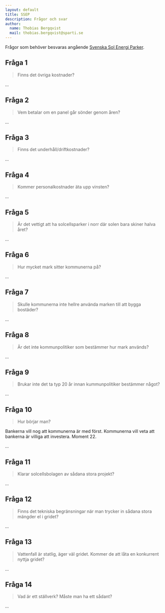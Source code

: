 ```yaml
---
layout: default
title: SSEP
description: Frågor och svar
author:
  name: Thobias Bergqvist
  mail: thobias.bergqvist@sparti.se
---
```


Frågor som behöver besvaras angående [Svenska Sol Energi Parker](/ideer/ssep).

## Fråga 1
> Finns det övriga kostnader?

_..._

## Fråga 2
> Vem betalar om en panel går sönder genom åren?

_..._

## Fråga 3
> Finns det underhåll/driftkostnader?

_..._

## Fråga 4
> Kommer personalkostnader äta upp vinsten?

_..._

## Fråga 5
> Är det vettigt att ha solcellsparker i norr där solen bara skiner halva året?

_..._

## Fråga 6
> Hur mycket mark sitter kommunerna på?

_..._

## Fråga 7
> Skulle kommunerna inte hellre använda marken till att bygga bostäder?

_..._

## Fråga 8
> Är det inte kommunpolitiker som bestämmer hur mark används?

_..._

## Fråga 9
> Brukar inte det ta typ 20 år innan kummunpolitiker bestämmer något?

_..._

## Fråga 10
> Hur börjar man?

Bankerna vill nog att kommunerna är med först. Kommunerna vill veta att bankerna är villiga att investera. Moment 22.

_..._

## Fråga 11
> Klarar solcellsbolagen av sådana stora projekt?

_..._

## Fråga 12
> Finns det tekniska begränsningar när man trycker in sådana stora mängder el i gridet?

_..._

## Fråga 13
> Vattenfall är statlig, äger väl gridet. Kommer de att låta en konkurrent nyttja gridet?

_..._

## Fråga 14
> Vad är ett ställverk? Måste man ha ett sådant?

_..._
